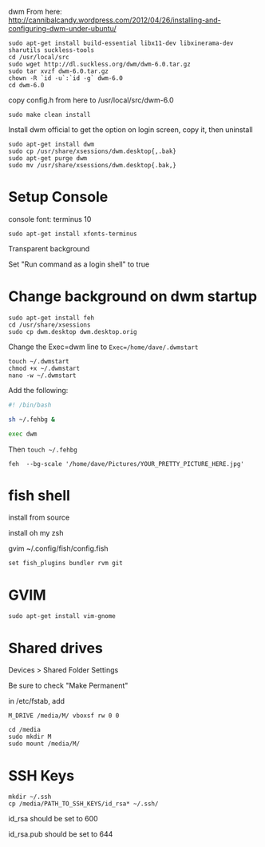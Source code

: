 dwm
From here: http://cannibalcandy.wordpress.com/2012/04/26/installing-and-configuring-dwm-under-ubuntu/

```
sudo apt-get install build-essential libx11-dev libxinerama-dev sharutils suckless-tools
cd /usr/local/src
sudo wget http://dl.suckless.org/dwm/dwm-6.0.tar.gz
sudo tar xvzf dwm-6.0.tar.gz
chown -R `id -u`:`id -g` dwm-6.0
cd dwm-6.0
```

copy config.h from here to /usr/local/src/dwm-6.0

```
sudo make clean install
```

Install dwm official to get the option on login screen, copy it, then uninstall

```
sudo apt-get install dwm
sudo cp /usr/share/xsessions/dwm.desktop{,.bak}
sudo apt-get purge dwm
sudo mv /usr/share/xsessions/dwm.desktop{.bak,}
```

# Setup Console

console font: terminus 10
```
sudo apt-get install xfonts-terminus
```
Transparent background

Set "Run command as a login shell" to true

# Change background on dwm startup
```
sudo apt-get install feh
cd /usr/share/xsessions
sudo cp dwm.desktop dwm.desktop.orig
```
Change the Exec=dwm line to `Exec=/home/dave/.dwmstart`

```
touch ~/.dwmstart
chmod +x ~/.dwmstart
nano -w ~/.dwmstart
```

Add the following:
```bash
#! /bin/bash

sh ~/.fehbg &

exec dwm
```
Then `touch ~/.fehbg`

```
feh  --bg-scale '/home/dave/Pictures/YOUR_PRETTY_PICTURE_HERE.jpg'
```

# fish shell

install from source

install oh my zsh

gvim ~/.config/fish/config.fish

`set fish_plugins bundler rvm git`

# GVIM

`sudo apt-get install vim-gnome`

# Shared drives

Devices > Shared Folder Settings

Be sure to check "Make Permanent"

in /etc/fstab, add

`M_DRIVE /media/M/ vboxsf rw 0 0`

```
cd /media
sudo mkdir M
sudo mount /media/M/
```

# SSH Keys

```
mkdir ~/.ssh
cp /media/PATH_TO_SSH_KEYS/id_rsa* ~/.ssh/
```

id_rsa should be set to 600

id_rsa.pub should be set to 644

